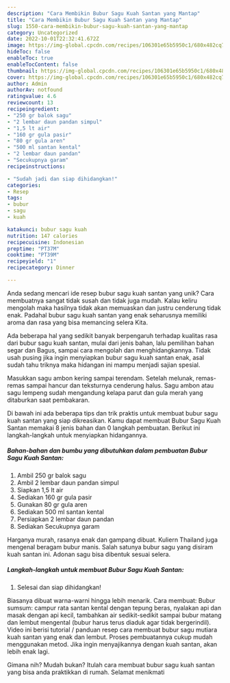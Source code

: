 ```yaml
---
description: "Cara Membikin Bubur Sagu Kuah Santan yang Mantap"
title: "Cara Membikin Bubur Sagu Kuah Santan yang Mantap"
slug: 1550-cara-membikin-bubur-sagu-kuah-santan-yang-mantap
category: Uncategorized
date: 2022-10-01T22:32:41.672Z
image: https://img-global.cpcdn.com/recipes/106301e65b5950c1/680x482cq70/bubur-sagu-kuah-santan-foto-resep-utama.jpg
hideToc: false
enableToc: true
enableTocContent: false
thumbnail: https://img-global.cpcdn.com/recipes/106301e65b5950c1/680x482cq70/bubur-sagu-kuah-santan-foto-resep-utama.jpg
cover: https://img-global.cpcdn.com/recipes/106301e65b5950c1/680x482cq70/bubur-sagu-kuah-santan-foto-resep-utama.jpg
author: Admin
authorAv: notfound
ratingvalue: 4.6
reviewcount: 13
recipeingredient:
- "250 gr balok sagu"
- "2 lembar daun pandan simpul"
- "1,5 lt air"
- "160 gr gula pasir"
- "80 gr gula aren"
- "500 ml santan kental"
- "2 lembar daun pandan"
- "Secukupnya garam"
recipeinstructions:

- "Sudah jadi dan siap dihidangkan!"
categories:
- Resep
tags:
- bubur
- sagu
- kuah

katakunci: bubur sagu kuah 
nutrition: 147 calories
recipecuisine: Indonesian
preptime: "PT37M"
cooktime: "PT39M"
recipeyield: "1"
recipecategory: Dinner

---
```





Anda sedang mencari ide resep bubur sagu kuah santan yang unik? Cara membuatnya sangat tidak susah dan tidak juga mudah. Kalau keliru mengolah maka hasilnya tidak akan memuaskan dan justru cenderung tidak enak. Padahal bubur sagu kuah santan yang enak seharusnya memiliki aroma dan rasa yang bisa memancing selera Kita.





Ada beberapa hal yang sedikit banyak berpengaruh terhadap kualitas rasa dari bubur sagu kuah santan, mulai dari jenis bahan, lalu pemilihan bahan segar dan Bagus, sampai cara mengolah dan menghidangkannya. Tidak usah pusing jika ingin menyiapkan bubur sagu kuah santan enak,      asal sudah tahu triknya maka hidangan ini mampu menjadi sajian spesial.














Masukkan sagu ambon kering sampai terendam. Setelah melunak, remas-remas sampai hancur dan teksturnya cenderung halus. Sagu ambon atau sagu lempeng sudah mengandung kelapa parut dan gula merah yang ditaburkan saat pembakaran.






Di bawah ini ada beberapa tips dan trik praktis untuk membuat bubur sagu kuah santan yang siap dikreasikan. Kamu dapat membuat Bubur Sagu Kuah Santan memakai 8 jenis bahan dan 0 langkah pembuatan. Berikut ini langkah-langkah untuk menyiapkan hidangannya.

<!--inarticleads1-->

##### Bahan-bahan dan bumbu yang dibutuhkan dalam pembuatan Bubur Sagu Kuah Santan:

1. Ambil 250 gr balok sagu
1. Ambil 2 lembar daun pandan simpul
1. Siapkan 1,5 lt air
1. Sediakan 160 gr gula pasir
1. Gunakan 80 gr gula aren
1. Sediakan 500 ml santan kental
1. Persiapkan 2 lembar daun pandan
1. Sediakan Secukupnya garam


Harganya murah, rasanya enak dan gampang dibuat. Kuliern Thailand juga mengenal beragam bubur manis. Salah satunya bubur sagu yang disiram kuah santan ini. Adonan sagu bisa dibentuk sesuai selera. 

<!--inarticleads2-->

##### Langkah-langkah untuk membuat Bubur Sagu Kuah Santan:


1. Selesai dan siap dihidangkan!

Biasanya dibuat warna-warni hingga lebih menarik. Cara membuat: Bubur sumsum: campur rata santan kental dengan tepung beras, nyalakan api dan masak dengan api kecil, tambahkan air sedikit-sedikit sampai bubur matang dan lembut mengental (bubur harus terus diaduk agar tidak bergerindil). Video ini berisi tutorial / panduan resep cara membuat bubur sagu mutiara kuah santan yang enak dan lembut. Proses pembuatannya cukup mudah menggunakan metod. Jika ingin menyajikannya dengan kuah santan, akan lebih enak lagi. 

Gimana nih? Mudah bukan? Itulah cara membuat bubur sagu kuah santan yang bisa anda praktikkan di rumah. Selamat menikmati
